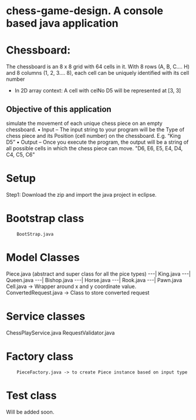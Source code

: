 # chess-game-design. A console based java application

# Chessboard:
The chessboard is an 8 x 8 grid with 64 cells in it.
With 8 rows (A, B, C…. H) and 8 columns (1, 2, 3…. 8), each cell can be uniquely  identified with its cell number
* In 2D array context: A cell with celNo D5 will be represented at [3, 3]

Objective of this application
-------------------------------
simulate the movement of each unique chess piece on an empty chessboard.
• Input – The input string to your program will be the Type of chess piece and
        its Position (cell number) on the chessboard. E.g. “King D5”
• Output – Once you execute the program, the output will be a string of all
        possible cells in which the chess piece can move. "D6, E6, E5, E4, D4, C4, C5, C6"

# Setup
Step1: Download the zip and import the java project in eclipse.

# Bootstrap class
        BootStrap.java
# Model Classes
Piece.java (abstract and super class for all the pice types)
      ---| King.java
      ---| Queen.java
      ---| Bishop.java
      ---| Horse.java
      ---| Rook.java
      ---| Pawn.java
Cell.java  -> Wrapper around x and y coordinate value.
ConvertedRequest.java -> Class to store converted request
# Service classes
  ChessPlayService.java
  RequestValidator.java
# Factory class
        PieceFactory.java -> to create Piece instance based on input type
# Test class
   Will be added soon.

